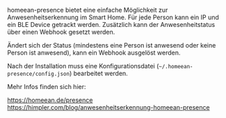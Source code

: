 homeean-presence bietet eine einfache Möglichkeit zur Anwesenheitserkennung im Smart Home. Für jede Person kann ein IP und ein BLE Device getrackt werden. Zusätzlich kann der Anwesenheitstatus über einen Webhook gesetzt werden.

Ändert sich der Status (mindestens eine Person ist anwesend oder keine Person ist anwesend), kann ein Webhook ausgelöst werden.

Nach der Installation muss eine Konfigurationsdatei (`~/.homeean-presence/config.json`) bearbeitet werden.

Mehr Infos finden sich hier:

https://homeean.de/presence
https://himpler.com/blog/anwesenheitserkennung-homeean-presence
